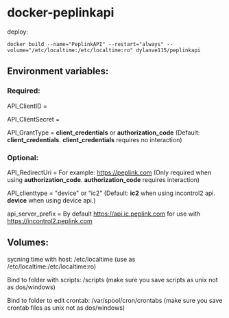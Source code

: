 # docker-peplinkapi
deploy:
```
docker build --name="PeplinkAPI" --restart="always" --volume="/etc/localtime:/etc/localtime:ro" dylanve115/peplinkapi
```
## Environment variables:
### Required:
API_ClientID = 

API_ClientSecret = 

API_GrantType = **client_credentials** or **authorization_code** (Default: **client_credentials**. **client_credentials** requires no interaction)

### Optional:

API_RedirectUri = For example: https://peplink.com (Only required when using **authorization_code**. **authorization_code** requires interaction)

API_clienttype = "device" or "ic2" (Default: **ic2** when using incontrol2 api. **device** when using device api.)
 
api_server_prefix = By default https://api.ic.peplink.com for use with https://incontrol2.peplink.com

## Volumes:
sycning time with host: /etc/localtime (use as /etc/localtime:/etc/localtime:ro)

Bind to folder with scripts: /scripts (make sure you save scripts as unix not as dos/windows)

Bind to folder to edit crontab: /var/spool/cron/crontabs (make sure you save crontab files as unix not as dos/windows)
